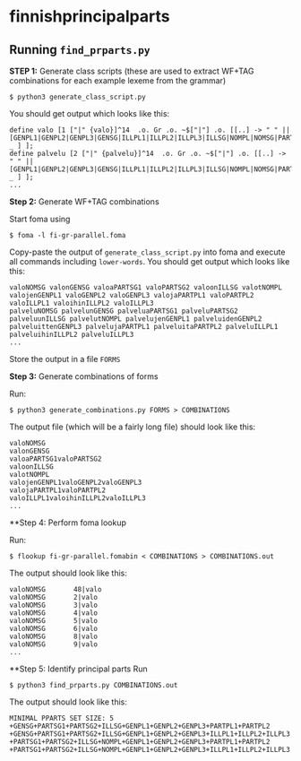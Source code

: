 # finnishprincipalparts

## Running `find_prparts.py`

**STEP 1:** Generate class scripts (these are used to extract WF+TAG combinations for each example lexeme from the grammar)

```
$ python3 generate_class_script.py
```
You should get output which looks like this:
```
define valo [1 ["|" {valo}]^14  .o. Gr .o. ~$["|"] .o. [[..] -> " " || [GENPL1|GENPL2|GENPL3|GENSG|ILLPL1|ILLPL2|ILLPL3|ILLSG|NOMPL|NOMSG|PARTPL1|PARTPL2|PARTSG1|PARTSG2] _ ] ];
define palvelu [2 ["|" {palvelu}]^14  .o. Gr .o. ~$["|"] .o. [[..] -> " " || [GENPL1|GENPL2|GENPL3|GENSG|ILLPL1|ILLPL2|ILLPL3|ILLSG|NOMPL|NOMSG|PARTPL1|PARTPL2|PARTSG1|PARTSG2] _ ] ];
...
```

**Step 2:** Generate WF+TAG combinations

Start foma using 
```
$ foma -l fi-gr-parallel.foma
```
Copy-paste the output of `generate_class_script.py` into foma and execute all commands including `lower-words`. You should get output which looks like this:
```
valoNOMSG valonGENSG valoaPARTSG1 valoPARTSG2 valoonILLSG valotNOMPL valojenGENPL1 valoGENPL2 valoGENPL3 valojaPARTPL1 valoPARTPL2 valoILLPL1 valoihinILLPL2 valoILLPL3 
palveluNOMSG palvelunGENSG palveluaPARTSG1 palveluPARTSG2 palveluunILLSG palvelutNOMPL palvelujenGENPL1 palveluidenGENPL2 palveluittenGENPL3 palvelujaPARTPL1 palveluitaPARTPL2 palveluILLPL1 palveluihinILLPL2 palveluILLPL3 
...
```

Store the output in a file `FORMS`

**Step 3:** Generate combinations of forms

Run: 
```
$ python3 generate_combinations.py FORMS > COMBINATIONS
```
The output file (which will be a fairly long file) should look like this:
```
valoNOMSG
valonGENSG
valoaPARTSG1valoPARTSG2
valoonILLSG
valotNOMPL
valojenGENPL1valoGENPL2valoGENPL3
valojaPARTPL1valoPARTPL2
valoILLPL1valoihinILLPL2valoILLPL3
...
```

**Step 4: Perform foma lookup

Run:
```
$ flookup fi-gr-parallel.fomabin < COMBINATIONS > COMBINATIONS.out
```
The output should look like this:
```
valoNOMSG       48|valo
valoNOMSG       2|valo
valoNOMSG       3|valo
valoNOMSG       4|valo
valoNOMSG       5|valo
valoNOMSG       6|valo
valoNOMSG       8|valo
valoNOMSG       9|valo
...
```

**Step 5: Identify principal parts
Run
```
$ python3 find_prparts.py COMBINATIONS.out 
```
The output should look like this:
```
MINIMAL PPARTS SET SIZE: 5
+GENSG+PARTSG1+PARTSG2+ILLSG+GENPL1+GENPL2+GENPL3+PARTPL1+PARTPL2
+GENSG+PARTSG1+PARTSG2+ILLSG+GENPL1+GENPL2+GENPL3+ILLPL1+ILLPL2+ILLPL3
+PARTSG1+PARTSG2+ILLSG+NOMPL+GENPL1+GENPL2+GENPL3+PARTPL1+PARTPL2
+PARTSG1+PARTSG2+ILLSG+NOMPL+GENPL1+GENPL2+GENPL3+ILLPL1+ILLPL2+ILLPL3
```
